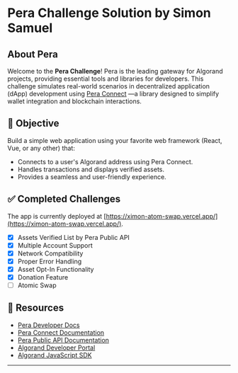 # Pera Challenge Solution by Simon Samuel

## About Pera

Welcome to the **Pera Challenge**! Pera is the leading gateway for Algorand projects, providing essential tools and libraries for developers. This challenge simulates real-world scenarios in decentralized application (dApp) development using [Pera Connect](https://github.com/perawallet/connect) —a library designed to simplify wallet integration and blockchain interactions.

## 🥅 Objective

Build a simple web application using your favorite web framework (React, Vue, or any other) that:

- Connects to a user's Algorand address using Pera Connect.
- Handles transactions and displays verified assets.
- Provides a seamless and user-friendly experience.

## ✅ Completed Challenges

The app is currently deployed at [https://ximon-atom-swap.vercel.app/](https://ximon-atom-swap.vercel.app/).

- [x] Assets Verified List by Pera Public API
- [x] Multiple Account Support
- [x] Network Compatibility
- [x] Proper Error Handling
- [x] Asset Opt-In Functionality
- [x] Donation Feature
- [ ] Atomic Swap

## 📑 Resources

- [Pera Developer Docs](https://docs.perawallet.app)
- [Pera Connect Documentation](https://github.com/perawallet/connect)
- [Pera Public API Documentation](https://docs.perawallet.app/references/public-api)
- [Algorand Developer Portal](https://developer.algorand.org/)
- [Algorand JavaScript SDK](https://github.com/algorand/js-algorand-sdk)

---
